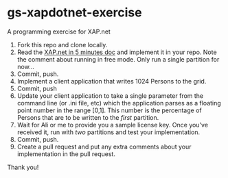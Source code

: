 gs-xapdotnet-exercise
=====================

A programming exercise for XAP.net

1. Fork this repo and clone locally.
1. Read the [XAP.net in 5 minutes doc](http://docs.gigaspaces.com/xap97net/dotnet-your-first-data-grid-application.html) and implement it in your repo.
Note the comment about running in free mode. Only run a single partition for now...
1. Commit, push.
1. Implement a client application that writes 1024 Persons to the grid.
1. Commit, push
1. Update your client application to take a single parameter from the command line (or .ini file, etc) which the application parses as a floating point number in the range [0,1]. This number is the percentage of Persons that are to be written to the *first* partition.
1. Wait for Ali or me to provide you a sample license key. Once you've received it, run with *two* partitions and test your implementation.
1. Commit, push.
1. Create a pull request and put any extra comments about your implementation in the pull request.

Thank you!


 
